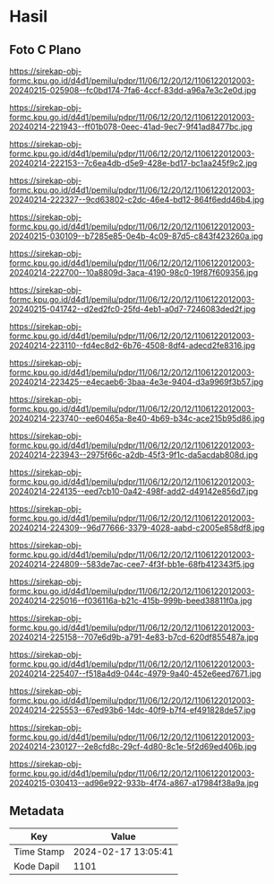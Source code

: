 # Hasil

## Foto C Plano

https://sirekap-obj-formc.kpu.go.id/d4d1/pemilu/pdpr/11/06/12/20/12/1106122012003-20240215-025908--fc0bd174-7fa6-4ccf-83dd-a96a7e3c2e0d.jpg

https://sirekap-obj-formc.kpu.go.id/d4d1/pemilu/pdpr/11/06/12/20/12/1106122012003-20240214-221943--ff01b078-0eec-41ad-9ec7-9f41ad8477bc.jpg

https://sirekap-obj-formc.kpu.go.id/d4d1/pemilu/pdpr/11/06/12/20/12/1106122012003-20240214-222153--7c6ea4db-d5e9-428e-bd17-bc1aa245f9c2.jpg

https://sirekap-obj-formc.kpu.go.id/d4d1/pemilu/pdpr/11/06/12/20/12/1106122012003-20240214-222327--9cd63802-c2dc-46e4-bd12-864f6edd46b4.jpg

https://sirekap-obj-formc.kpu.go.id/d4d1/pemilu/pdpr/11/06/12/20/12/1106122012003-20240215-030109--b7285e85-0e4b-4c09-87d5-c843f423260a.jpg

https://sirekap-obj-formc.kpu.go.id/d4d1/pemilu/pdpr/11/06/12/20/12/1106122012003-20240214-222700--10a8809d-3aca-4190-98c0-19f87f609356.jpg

https://sirekap-obj-formc.kpu.go.id/d4d1/pemilu/pdpr/11/06/12/20/12/1106122012003-20240215-041742--d2ed2fc0-25fd-4eb1-a0d7-7246083ded2f.jpg

https://sirekap-obj-formc.kpu.go.id/d4d1/pemilu/pdpr/11/06/12/20/12/1106122012003-20240214-223110--fd4ec8d2-6b76-4508-8df4-adecd2fe8316.jpg

https://sirekap-obj-formc.kpu.go.id/d4d1/pemilu/pdpr/11/06/12/20/12/1106122012003-20240214-223425--e4ecaeb6-3baa-4e3e-9404-d3a9969f3b57.jpg

https://sirekap-obj-formc.kpu.go.id/d4d1/pemilu/pdpr/11/06/12/20/12/1106122012003-20240214-223740--ee60465a-8e40-4b69-b34c-ace215b95d86.jpg

https://sirekap-obj-formc.kpu.go.id/d4d1/pemilu/pdpr/11/06/12/20/12/1106122012003-20240214-223943--2975f66c-a2db-45f3-9f1c-da5acdab808d.jpg

https://sirekap-obj-formc.kpu.go.id/d4d1/pemilu/pdpr/11/06/12/20/12/1106122012003-20240214-224135--eed7cb10-0a42-498f-add2-d49142e856d7.jpg

https://sirekap-obj-formc.kpu.go.id/d4d1/pemilu/pdpr/11/06/12/20/12/1106122012003-20240214-224309--96d77666-3379-4028-aabd-c2005e858df8.jpg

https://sirekap-obj-formc.kpu.go.id/d4d1/pemilu/pdpr/11/06/12/20/12/1106122012003-20240214-224809--583de7ac-cee7-4f3f-bb1e-68fb412343f5.jpg

https://sirekap-obj-formc.kpu.go.id/d4d1/pemilu/pdpr/11/06/12/20/12/1106122012003-20240214-225016--f036116a-b21c-415b-999b-beed38811f0a.jpg

https://sirekap-obj-formc.kpu.go.id/d4d1/pemilu/pdpr/11/06/12/20/12/1106122012003-20240214-225158--707e6d9b-a791-4e83-b7cd-620df855487a.jpg

https://sirekap-obj-formc.kpu.go.id/d4d1/pemilu/pdpr/11/06/12/20/12/1106122012003-20240214-225407--f518a4d9-044c-4979-9a40-452e6eed7671.jpg

https://sirekap-obj-formc.kpu.go.id/d4d1/pemilu/pdpr/11/06/12/20/12/1106122012003-20240214-225553--67ed93b6-14dc-40f9-b7f4-ef491828de57.jpg

https://sirekap-obj-formc.kpu.go.id/d4d1/pemilu/pdpr/11/06/12/20/12/1106122012003-20240214-230127--2e8cfd8c-29cf-4d80-8c1e-5f2d69ed406b.jpg

https://sirekap-obj-formc.kpu.go.id/d4d1/pemilu/pdpr/11/06/12/20/12/1106122012003-20240215-030413--ad96e922-933b-4f74-a867-a17984f38a9a.jpg


## Metadata

| Key        | Value               |
| ---------- | ------------------- |
| Time Stamp | 2024-02-17 13:05:41 |
| Kode Dapil | 1101                |



